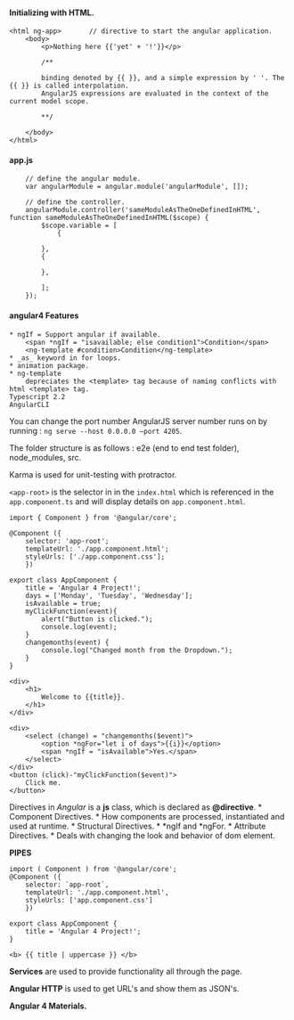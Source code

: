 #### Initializing with HTML.
```
<html ng-app>		// directive to start the angular application.
	<body>
		<p>Nothing here {{'yet' + '!'}}</p>		

		/**

		binding denoted by {{ }}, and a simple expression by ' '. The {{ }} is called interpolation.
		AngularJS expressions are evaluated in the context of the current model scope.

		**/

	</body>
</html>
```


#### app.js
```
	// define the angular module.
	var angularModule = angular.module('angularModule', []);

	// define the controller.
	angularModule.controller('sameModuleAsTheOneDefinedInHTML', function sameModuleAsTheOneDefinedInHTML($scope) {
		$scope.variable = [
			{

		},
		{

		},

		];
	});
```

#### angular4 Features
	* ngIf = Support angular if available.
		<span *ngIf = "isavailable; else condition1">Condition</span>
		<ng-template #condition>Condition</ng-template>
	* _as_ keyword in for loops.
	* animation package.
	* ng-template
		depreciates the <template> tag because of naming conflicts with html <template> tag.
	Typescript 2.2
	AngularCLI

You can change the port number AngularJS server number runs on by running : `ng serve --host 0.0.0.0 –port 4205`.

The folder structure is as follows :
	e2e (end to end test folder), node_modules, src.

Karma is used for unit-testing with protractor.

`<app-root>` is the selector in in the `index.html` which is referenced in the `app.component.ts` and will display details on `app.component.html`.


```
import { Component } from '@angular/core';

@Component ({
	selector: 'app-root';
	templateUrl: './app.component.html';
	styleUrls: ['./app.component.css'];
	})

export class AppComponent {
	title = 'Angular 4 Project!';
	days = ['Monday', 'Tuesday', 'Wednesday'];
	isAvailable = true;
	myClickFunction(event){
		alert("Button is clicked.");
		console.log(event);
	}
	changemonths(event) {
		console.log("Changed month from the Dropdown.");
	}
}
```

```
<div>
	<h1>
		Welcome to {{title}}.
	</h1>
</div>

<div>
	<select (change) = "changemonths($event)">
		<option *ngFor="let i of days">{{i}}</option>
		<span *ngIf = "isAvailable">Yes.</span>
	</select>
</div>
<button (click)-"myClickFunction($event)">
	Click me.
</button>
```

Directives in _Angular_ is a __js__ class, which is declared as __@directive__.
	* Component Directives.
		* How components are processed, instantiated and used at runtime.
	* Structural Directives.
		* *ngIf and *ngFor.
	* Attribute Directives.
		* Deals with changing the look and behavior of dom element.

__PIPES__
```
import ( Component ) from '@angular/core';
@Component ({
	selector: `app-root`,
	templateUrl: './app.component.html',
	styleUrls: ['app.component.css']
	})

export class AppComponent {
	title = 'Angular 4 Project!';
}
```

```
<b> {{ title | uppercase }} </b>
```

__Services__ are used to provide functionality all through the page.

__Angular HTTP__ is used to get URL's and show them as JSON's.

__Angular 4 Materials.__
